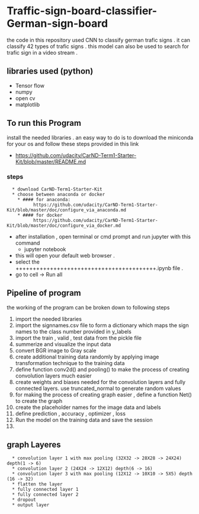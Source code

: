 # Traffic-sign-board-classifier-German-sign-board

the code in this repository used CNN to classify german trafic signs . it can classify 42 types of trafic signs . this model can also be used to search for trafic sign in a video stream .


## libraries used (python)
  * Tensor flow
  * numpy
  * open cv
  * matplotlib

## To run this Program
  install the needed libraries . an easy way to do is to download the miniconda for your os and follow these steps provided in this link
  * https://github.com/udacity/CarND-Term1-Starter-Kit/blob/master/README.md
  
  ### steps
      * download CarND-Term1-Starter-Kit
      * choose between anaconda or docker 
        * #### for anaconda:
              https://github.com/udacity/CarND-Term1-Starter-Kit/blob/master/doc/configure_via_anaconda.md
        * #### for docker
              https://github.com/udacity/CarND-Term1-Starter-Kit/blob/master/doc/configure_via_docker.md
  * after installation , open terminal or cmd prompt and run jupyter with this command
      * jupyter notebook
  * this will open your default web browser . 
  * select the +++++++++++++++++++++++++++++++++++++++++.ipynb file . 
  * go to cell -> Run all

## Pipeline of program
  the working of the program can be broken down to following steps
  1. import the needed libraries
  2. import the signnames.csv file to form a dictionary which maps the sign names to the class number provided in y_labels 
  3. import the train , valid , test data from the pickle file
  4. summerize and visualize the input data 
  5. convert BGR image to Gray scale
  6. create additional training data randomly by applying image transformation technique to the training data
  7. define function conv2d() and pooling() to make the process of creating convolution layers much easier
  8. create weights and biases needed for the convolution layers and fully connected layers. use truncated_normal to generate random values
  9. for making the process of creating graph easier , define a function Net() to create the graph 
  10. create the placeholder names for the image data and labels  
  11. define prediction , accuracy , optimizer , loss 
  12. Run the model on the training data and save the session 
  13. 
  
  
  
  
  
  
  
## graph Layeres
      * convolution layer 1 with max pooling (32X32 -> 28X28 -> 24X24) depth(1 -> 6)
      * convolution layer 2 (24X24 -> 12X12) depth(6 -> 16)
      * convolution layer 3 with max pooling (12X12 -> 10X10 -> 5X5) depth (16 -> 32)
      * flatten the layer
      * fully connected layer 1
      * fully connected layer 2
      * dropout
      * output layer 
 
